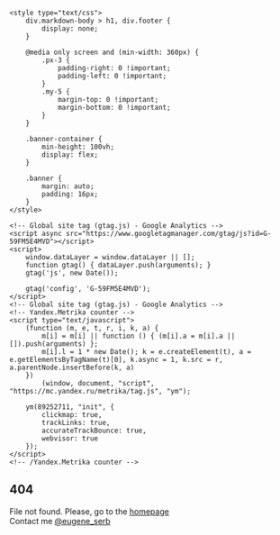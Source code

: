 <html lang="en-us" dir="ltr" xmlns="http://www.w3.org/1999/xhtml">
<head>
    <meta charset="UTF-8" />
    <meta http-equiv="X-UA-Compatible" content="IE=edge" />
    <meta name="viewport" content="width=device-width, initial-scale=1" />
    <meta name="theme-color" media="(prefers-color-scheme: light)" content="#4ECBD9" />
    <meta name="theme-color" media="(prefers-color-scheme: dark)" content="#087E8B" />
    <meta name="color-scheme" content="light dark" />
    <link rel="canonical" href="https://wavelovers.ru/404" />
    <link rel="shortcut icon" type="image/x-icon" href="https://wavelovers.ru/img/favicon.ico" />
    <link rel="apple-touch-icon" sizes="180x180" href="https://wavelovers.ru/img/apple-touch-icon.png" />
    <link rel="icon" type="image/png" sizes="32x32" href="https://wavelovers.ru/img/favicon-32x32.png" />
    <link rel="icon" type="image/png" sizes="16x16" href="https://wavelovers.ru/img/favicon-16x16.png" />
    <link rel="manifest" href="https://wavelovers.ru/site.webmanifest" />
    <link rel="stylesheet" type="text/css" href="https://wavelovers.ru/css/styles.css" />

    <style type="text/css">
        div.markdown-body > h1, div.footer {
            display: none;
        }

        @media only screen and (min-width: 360px) {
            .px-3 {
                padding-right: 0 !important;
                padding-left: 0 !important;
            }
            .my-5 {
                margin-top: 0 !important;
                margin-bottom: 0 !important;
            }
        }

        .banner-container {
            min-height: 100vh;
            display: flex;
        }

        .banner {
            margin: auto;
            padding: 16px;
        }
    </style>

    <!-- Global site tag (gtag.js) - Google Analytics -->
    <script async src="https://www.googletagmanager.com/gtag/js?id=G-59FM5E4MVD"></script>
    <script>
        window.dataLayer = window.dataLayer || [];
        function gtag() { dataLayer.push(arguments); }
        gtag('js', new Date());

        gtag('config', 'G-59FM5E4MVD');
    </script>
    <!-- Global site tag (gtag.js) - Google Analytics -->
    <!-- Yandex.Metrika counter -->
    <script type="text/javascript">
        (function (m, e, t, r, i, k, a) {
            m[i] = m[i] || function () { (m[i].a = m[i].a || []).push(arguments) };
            m[i].l = 1 * new Date(); k = e.createElement(t), a = e.getElementsByTagName(t)[0], k.async = 1, k.src = r, a.parentNode.insertBefore(k, a)
        })
            (window, document, "script", "https://mc.yandex.ru/metrika/tag.js", "ym");

        ym(89252711, "init", {
            clickmap: true,
            trackLinks: true,
            accurateTrackBounce: true,
            webvisor: true
        });
    </script>
    <!-- /Yandex.Metrika counter -->
</head>
<body>
    <section class="banner-container">
        <div class="banner">
            <h1>404</h1>
            <span>File not found. Please, go to the </span><a href="https://wavelovers.ru/" target="_self">homepage</a><br />
            <span>Contact me </span><a href="https://t.me/eugene_serb/" target="_blank">@eugene_serb</a>
        </div>
    </section>
    <noscript><div><img src="https://mc.yandex.ru/watch/89252711" style="position:absolute; left:-9999px;" alt="" /></div></noscript>
</body>
</html>

